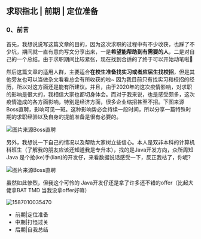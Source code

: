 ## 求职指北 | 前期 | 定位准备

### 0、前言

首先，我想说说写这篇文章的目的，因为这次求职的过程中有不少收获，也踩了不少坑，期间就一直有意向写文分享出来，一是**希望能帮助到有需要的人**，二是对自己的一个总结。由于求职期间比较紧张，现在找到合适的了终于可以开始动笔啦🤣

然后这篇文章的适用人群，主要适合**在校生准备找实习或者应届生找校招**，但是其他旁友也可以当做杂文看看总会有所收获的啦~ 因为我目前只有找实习和校招的经历，所以对这方面还是能有所建议。并且，由于2020年的这次疫情影响，对求职的影响是很大的，我相信大家也都切身体会。而对于我来说，也是感受颇多，这次疫情造成的各方面影响，特别是经济方面，很多企业缩招甚至不招。下图来源Boss直聘，影响可见一斑。这种影响势必会持续一段时间，所以分享一篇特殊时期的求职经验以及自身的提前准备是很有必要的。

![图片来源Boss直聘](E:\Study\面试\求职指北\images\boss1.jpg)

另外，我想说一下自己的情况以及帮助大家树立些信心。本人是双非本科的计算机科班生（了解我的朋友应该还知道我是专升本），找的是Java开发方向，众所周知 Java 是个抢(ke)手(lian)的开发仔，来看数据说话感受一下，反正我枯了，你呢?

![图片来源Boss直聘](E:\Study\面试\求职指北\images\boss2.jpg)



虽然如此惨烈，但我这个可怜的 Java开发仔还是拿了许多还不错的offer（比起大佬拿BAT TMD 当我没拿offer好嘛）

![1587010035470](C:\Users\Kevin\AppData\Roaming\Typora\typora-user-images\1587010035470.png)



- 前期|定位准备
- 中期|打怪过关
- 后期|自我总结

